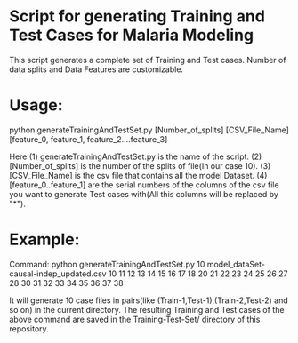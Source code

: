 # Script for generating Training and Test Cases for Malaria Modeling
This script generates a complete set of Training and Test cases. Number of data splits and Data Features are customizable.    

Usage:
=====

python generateTrainingAndTestSet.py [Number_of_splits] [CSV_File_Name] [feature_0, feature_1, feature_2....feature_3]

Here 
          (1) generateTrainingAndTestSet.py is the name of the script. 
          (2) [Number_of_splits] is the number of the splits of file(In our case 10). 
          (3) [CSV_File_Name] is the csv file that contains all the model Dataset. 
          (4) [feature_0..feature_1] are the serial numbers of the columns of the csv file you want to generate Test                   cases with(All this columns will be replaced by "*"). 

Example:
=======
Command: python generateTrainingAndTestSet.py 10 model_dataSet-causal-indep_updated.csv 10 11 12 13 14 15 16 17 18 20 21 22 23 24 25 26 27 28 30 31 32 33 34 35 36 37 38

It will generate 10 case files in pairs(like (Train-1,Test-1),(Train-2,Test-2) and so on) in the current directory. The resulting Training and Test cases of the above command are saved in the Training-Test-Set/ directory of this repository. 





